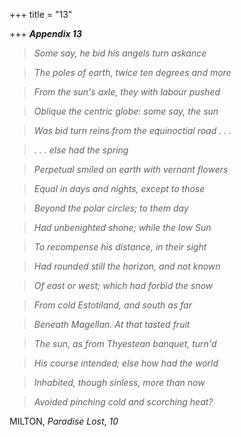 +++
title = "13"

+++
***Appendix 13***  



>  
> 
> *Some say, he bid his angels turn askance* 


> 
> *The poles of earth, twice ten degrees and more* 


> 
> *From the sun's axle, they with labour pushed* 


> 
> *Oblique the centric globe: some say, the sun* 


> 
> *Was bid turn reins from the equinoctial road . . .* 


> 
> *. . . else had the spring* 


> 
> *Perpetual smiled on earth with vernant flowers* 


> 
> *Equal in days and nights, except to those* 


> 
> *Beyond the polar circles; to them day* 


> 
> *Had unbenighted shone; while the low Sun* 


> 
> *To recompense his distance, in their sight* 


> 
> *Had rounded still the horizon, and not known* 


> 
> *Of east or west; which had forbid the snow* 


> 
> *From cold Estotiland, and south as far* 


> 
> *Beneath Magellan. At that tasted fruit* 


> 
> *The sun, as from Thyestean banquet, turn'd* 


> 
> *His course intended; else how had the world* 


> 
> *Inhabited, though sinless, more than now* 


> 
> *Avoided pinching cold and scorching heat?* 




MILTON, *Paradise Lost*, *10*



